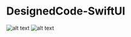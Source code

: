 # DesignedCode-SwiftUI
![alt text](https://i.imgur.com/8njYWsy.gif)
![alt text](https://i.imgur.com/CA7Kn6E.gif)
